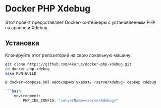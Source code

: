 # Docker PHP Xdebug

Этот проект предоставляет Docker-контейнеры с установленным PHP на apache и Xdebug.

## Установка

Клонируйте этот репозиторий на свою локальную машину:

```bash
git clone https://github.com/4kerus/docker-php-xdebug.git
cd docker-php-xdebug
make RUN-BUILD

В docker-compose.yml необходимо указать <serverXdebug> сервер xdebug

```bash
    environment:
        PHP_IDE_CONFIG: "serverName=<serverXdebug>"
